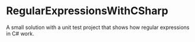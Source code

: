 # RegularExpressionsWithCSharp
A small solution with a unit test project that shows how regular expressions in C# work.
